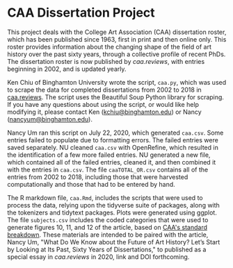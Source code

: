 # CAA Dissertation Project

This project deals with the College Art Association (CAA) dissertation roster, which has been published since 1963, first in print and then online only. This roster provides information about the changing shape of the field of art history over the past sixty years, through a collective profile of recent PhDs. The dissertation roster is now published by *caa.reviews*, with entries beginning in 2002, and is updated yearly. 

Ken Chiu of Binghamton University wrote the script, `caa.py`, which was used to scrape the data for completed dissertations from 2002 to 2018 in [caa.reviews](http://www.caareviews.org/dissertations). The script uses the Beautiful Soup Python library for scraping. If you have any questions about using the script, or would like help modifying it, please contact Ken (kchiu@binghamton.edu) or Nancy (nancyum@binghamton.edu).

Nancy Um ran this script on July 22, 2020, which generated `caa.csv`. Some entries failed to populate due to formatting errors. The failed entries were saved separately. NU cleaned `caa.csv` with OpenRefine, which resulted in the identification of a few more failed entries. NU generated a new file, which contained all of the failed entries, cleaned it, and then combined it with the entries in `caa.csv`. The file `caaTOTAL_OR.csv` contains all of the entries from 2002 to 2018, including those that were harvested computationally and those that had to be entered by hand. 

The R markdown file, `caa.Rmd`, includes the scripts that were used to process the data, relying upon the tidyverse suite of packages, along with the tokenizers and tidytext packages. Plots were generated using ggplot. The file `subjects.csv` includes the coded categories that were used to generate figures 10, 11, and 12 of the article, based on [CAA's standard breakdown](http://www.caareviews.org/about/dissertations). These materials are intended to be paired with the article, Nancy Um, "What Do We Know about the Future of Art History? Let’s Start by Looking at Its Past, Sixty Years of Dissertations," to published as a special essay in *caa.reviews* in 2020, link and DOI forthcoming. 
